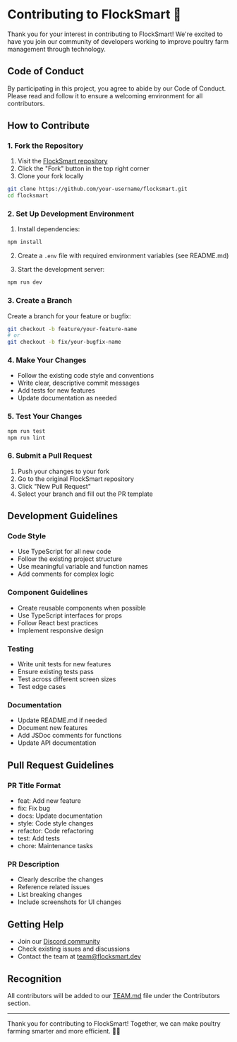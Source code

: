 # Contributing to FlockSmart 🐔

Thank you for your interest in contributing to FlockSmart! We're excited to have you join our community of developers working to improve poultry farm management through technology.

## Code of Conduct

By participating in this project, you agree to abide by our Code of Conduct. Please read and follow it to ensure a welcoming environment for all contributors.

## How to Contribute

### 1. Fork the Repository

1. Visit the [FlockSmart repository](https://github.com/yourusername/flocksmart)
2. Click the "Fork" button in the top right corner
3. Clone your fork locally

```bash
git clone https://github.com/your-username/flocksmart.git
cd flocksmart
```

### 2. Set Up Development Environment

1. Install dependencies:
```bash
npm install
```

2. Create a `.env` file with required environment variables (see README.md)

3. Start the development server:
```bash
npm run dev
```

### 3. Create a Branch

Create a branch for your feature or bugfix:

```bash
git checkout -b feature/your-feature-name
# or
git checkout -b fix/your-bugfix-name
```

### 4. Make Your Changes

- Follow the existing code style and conventions
- Write clear, descriptive commit messages
- Add tests for new features
- Update documentation as needed

### 5. Test Your Changes

```bash
npm run test
npm run lint
```

### 6. Submit a Pull Request

1. Push your changes to your fork
2. Go to the original FlockSmart repository
3. Click "New Pull Request"
4. Select your branch and fill out the PR template

## Development Guidelines

### Code Style

- Use TypeScript for all new code
- Follow the existing project structure
- Use meaningful variable and function names
- Add comments for complex logic

### Component Guidelines

- Create reusable components when possible
- Use TypeScript interfaces for props
- Follow React best practices
- Implement responsive design

### Testing

- Write unit tests for new features
- Ensure existing tests pass
- Test across different screen sizes
- Test edge cases

### Documentation

- Update README.md if needed
- Document new features
- Add JSDoc comments for functions
- Update API documentation

## Pull Request Guidelines

### PR Title Format

- feat: Add new feature
- fix: Fix bug
- docs: Update documentation
- style: Code style changes
- refactor: Code refactoring
- test: Add tests
- chore: Maintenance tasks

### PR Description

- Clearly describe the changes
- Reference related issues
- List breaking changes
- Include screenshots for UI changes

## Getting Help

- Join our [Discord community](https://discord.gg/shDEGBSe2d)
- Check existing issues and discussions
- Contact the team at team@flocksmart.dev

## Recognition

All contributors will be added to our [TEAM.md](TEAM.md) file under the Contributors section.

---

Thank you for contributing to FlockSmart! Together, we can make poultry farming smarter and more efficient. 🐔✨